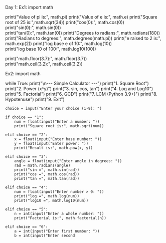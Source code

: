 Day 1:
Ex1:
import math

print("Value of pi is:", math.pi)
print("Value of e is:", math.e)
print("Square root of 25 is:",math.sqrt(34))
print("cos(0):", math.cos(0))     
print("sin(0):", math.sin(0))      
print("tan(0):", math.tan(0))
print("Degrees to radians:", math.radians(180))  
print("Radians to degrees:", math.degrees(math.pi))
print("e raised to 2 is:", math.exp(2))
print("log base e of 10:", math.log(10))       
print("log base 10 of 100:", math.log10(100))

print("math.floor(3.7):", math.floor(3.7))  
print("math.ceil(3.2):", math.ceil(3.2))

Ex2:
import math

while True:
    print("\n--- Simple Calculator ---")
    print("1. Square Root")
    print("2. Power (x^y)")
    print("3. sin, cos, tan")
    print("4. Log and Log10")
    print("5. Factorial")
    print("6. GCD")
    print("7. LCM (Python 3.9+)")
    print("8. Hypotenuse")
    print("9. Exit")

    choice = input("Enter your choice (1-9): ")

    if choice == "1":
        num = float(input("Enter a number: "))
        print("Square root is:", math.sqrt(num))

    elif choice == "2":
        x = float(input("Enter base number: "))
        y = float(input("Enter power: "))
        print("Result is:", math.pow(x, y))

    elif choice == "3":
        angle = float(input("Enter angle in degrees: "))
        rad = math.radians(angle)
        print("sin =", math.sin(rad))
        print("cos =", math.cos(rad))
        print("tan =", math.tan(rad))

    elif choice == "4":
        num = float(input("Enter number > 0: "))
        print("log =", math.log(num))
        print("log10 =", math.log10(num))

    elif choice == "5":
        n = int(input("Enter a whole number: "))
        print("Factorial is:", math.factorial(n))

    elif choice == "6":
        a = int(input("Enter first number: "))
        b = int(input("Enter second
